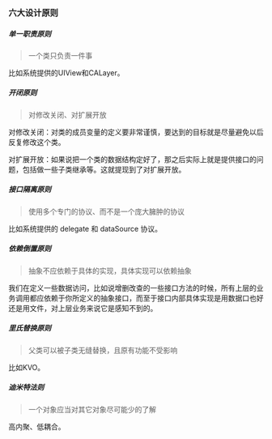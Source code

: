 ### 六大设计原则

##### 单一职责原则

> 一个类只负责一件事

比如系统提供的UIView和CALayer。

##### 开闭原则

> 对修改关闭、对扩展开放

对修改关闭：对类的成员变量的定义要非常谨慎，要达到的目标就是尽量避免以后反复修改这个类。

对扩展开放：如果说把一个类的数据结构定好了，那之后实际上就是提供接口的问题，包括做一些子类继承等。这就提现到了对扩展开放。

##### 接口隔离原则

> 使用多个专门的协议、而不是一个庞大臃肿的协议

比如系统提供的 delegate 和 dataSource 协议。

##### 依赖倒置原则

> 抽象不应依赖于具体的实现，具体实现可以依赖抽象

我们在定义一些数据访问，比如说增删改查的一些接口方法的时候，所有上层的业务调用都应依赖于你所定义的抽象接口，而至于接口内部具体实现是用数据口也好还是用文件，对上层业务来说它是感知不到的。

##### 里氏替换原则

> 父类可以被子类无缝替换，且原有功能不受影响

比如KVO。

##### 迪米特法则

> 一个对象应当对其它对象尽可能少的了解

高内聚、低耦合。